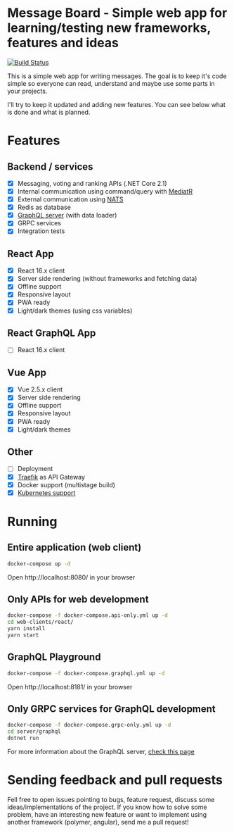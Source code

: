 # Message Board - Simple web app for learning/testing new frameworks, features and ideas

[![Build Status](https://travis-ci.org/edsondewes/message-board.svg?branch=master)](https://travis-ci.org/edsondewes/message-board)

This is a simple web app for writing messages.
The goal is to keep it's code simple so everyone can read, understand and maybe use some parts in your projects.

I'll try to keep it updated and adding new features.
You can see below what is done and what is planned.

# Features

## Backend / services

- [x] Messaging, voting and ranking APIs (.NET Core 2.1)
- [x] Internal communication using command/query with [MediatR](https://github.com/jbogard/MediatR)
- [x] External communication using [NATS](https://nats.io/)
- [x] Redis as database
- [x] [GraphQL server](https://github.com/edsondewes/message-board/tree/master/server/graphql/README.md) (with data loader)
- [x] GRPC services
- [x] Integration tests

## React App

- [x] React 16.x client
- [x] Server side rendering (without frameworks and fetching data)
- [x] Offline support
- [x] Responsive layout
- [x] PWA ready
- [x] Light/dark themes (using css variables)

## React GraphQL App

- [ ] React 16.x client

## Vue App

- [x] Vue 2.5.x client
- [x] Server side rendering
- [x] Offline support
- [x] Responsive layout
- [x] PWA ready
- [x] Light/dark themes

## Other

- [ ] Deployment
- [x] [Traefik](https://traefik.io/) as API Gateway
- [x] Docker support (multistage build)
- [x] [Kubernetes support](https://github.com/edsondewes/message-board/tree/master/k8s)

# Running

## Entire application (web client)

```bash
docker-compose up -d
```

Open http://localhost:8080/ in your browser

## Only APIs for web development

```bash
docker-compose -f docker-compose.api-only.yml up -d
cd web-clients/react/
yarn install
yarn start
```

## GraphQL Playground

```bash
docker-compose -f docker-compose.graphql.yml up -d
```

Open http://localhost:8181/ in your browser

## Only GRPC services for GraphQL development

```bash
docker-compose -f docker-compose.grpc-only.yml up -d
cd server/graphql
dotnet run
```

For more information about the GraphQL server, [check this page](https://github.com/edsondewes/message-board/tree/master/server/graphql/README.md)

# Sending feedback and pull requests

Fell free to open issues pointing to bugs, feature request, discuss some ideas/implementations of the project.
If you know how to solve some problem, have an interesting new feature or want to implement using another framework (polymer, angular), send me a pull request!
